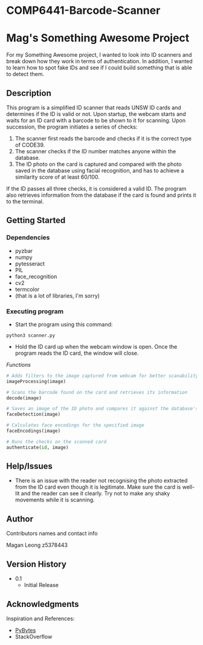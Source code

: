 # COMP6441-Barcode-Scanner
# Mag's Something Awesome Project

For my Something Awesome project, I wanted to look into ID scanners and break down how they work in terms of authentication. In addition, I wanted to learn how to spot fake IDs and see if I could build something that is able to detect them.

## Description

This program is a simplified ID scanner that reads UNSW ID cards and determines if the ID is valid or not. Upon startup, the webcam starts and waits for an ID card with a barcode to be shown to it for scanning. Upon succession, the program initiates a series of checks:

1. The scanner first reads the barcode and checks if it is the correct type of CODE39.
2. The scanner checks if the ID number matches anyone within the database.
3. The ID photo on the card is captured and compared with the photo saved in the database using facial recognition, and has to achieve a similarity score of at least 60/100.

If the ID passes all three checks, it is considered a valid ID. The program also retrieves information from the database if the card is found and prints it to the terminal.

## Getting Started

### Dependencies

* pyzbar
* numpy
* pytesseract
* PIL
* face_recognition
* cv2
* termcolor
* (that is a lot of libraries, I'm sorry)

### Executing program

* Start the program using this command:
```
python3 scanner.py
```
* Hold the ID card up when the webcam window is open. Once the program reads the ID card, the window will close.

*Functions*
```python
# Adds filters to the image captured from webcam for better scanability
imageProcessing(image)

# Scans the barcode found on the card and retrieves its information
decode(image)

# Saves an image of the ID photo and compares it against the database's version
faceDetection(image)

# Calculates face encodings for the specified image
faceEncodings(image)

# Runs the checks on the scanned card
authenticate(id, image)
```


## Help/Issues

* There is an issue with the reader not recognising the photo extracted from the ID card even though it is legitimate. Make sure the card is well-lit and the reader can see it clearly. Try not to make any shaky movements while it is scanning.

## Author

Contributors names and contact info

Magan Leong
z5378443

## Version History

* 0.1
    * Initial Release

## Acknowledgments

Inspiration and References:
* [PyBytes](https://pybit.es/articles/facial-recognition-with-python/)
* StackOverflow